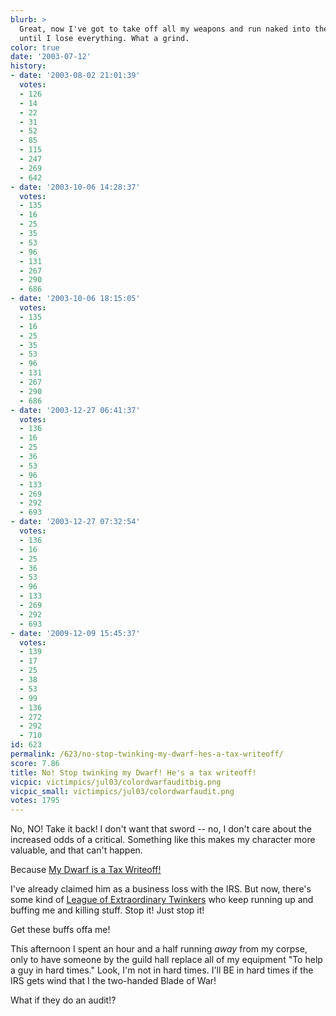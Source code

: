 ```yaml
---
blurb: >
  Great, now I've got to take off all my weapons and run naked into the Plane of Time
  until I lose everything. What a grind.
color: true
date: '2003-07-12'
history:
- date: '2003-08-02 21:01:39'
  votes:
  - 126
  - 14
  - 22
  - 31
  - 52
  - 85
  - 115
  - 247
  - 269
  - 642
- date: '2003-10-06 14:28:37'
  votes:
  - 135
  - 16
  - 25
  - 35
  - 53
  - 96
  - 131
  - 267
  - 290
  - 686
- date: '2003-10-06 18:15:05'
  votes:
  - 135
  - 16
  - 25
  - 35
  - 53
  - 96
  - 131
  - 267
  - 290
  - 686
- date: '2003-12-27 06:41:37'
  votes:
  - 136
  - 16
  - 25
  - 36
  - 53
  - 96
  - 133
  - 269
  - 292
  - 693
- date: '2003-12-27 07:32:54'
  votes:
  - 136
  - 16
  - 25
  - 36
  - 53
  - 96
  - 133
  - 269
  - 292
  - 693
- date: '2009-12-09 15:45:37'
  votes:
  - 139
  - 17
  - 25
  - 38
  - 53
  - 99
  - 136
  - 272
  - 292
  - 710
id: 623
permalink: /623/no-stop-twinking-my-dwarf-hes-a-tax-writeoff/
score: 7.86
title: No! Stop twinking my Dwarf! He's a tax writeoff!
vicpic: victimpics/jul03/colordwarfauditbig.png
vicpic_small: victimpics/jul03/colordwarfaudit.png
votes: 1795
---
```


No, NO! Take it back! I don't want that sword -- no, I don't care about
the increased odds of a critical. Something like this makes my character
more valuable, and that can't happen.

Because [My Dwarf is a Tax Writeoff!](@/victim/615.md)

I've already claimed him as a business loss with the IRS. But now,
there's some kind of [League of Extraordinary
Twinkers](@/victim/490.md) who keep running up and buffing me and
killing stuff. Stop it! Just stop it!

Get these buffs offa me!

This afternoon I spent an hour and a half running *away* from my corpse,
only to have someone by the guild hall replace all of my equipment "To
help a guy in hard times." Look, I'm not in hard times. I'll BE in hard
times if the IRS gets wind that I the two-handed Blade of War!

What if they do an audit!?